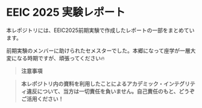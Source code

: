 # EEIC 2025 実験レポート

本レポジトリには、EEIC2025前期実験で作成したレポートの一部をまとめています。

前期実験のメンバーに助けられたセメスターでした。本郷になって座学が一層大変になる時期ですが、頑張ってください🔥

> **注意事項**

> **本レポジトリ内の資料を利用したことによるアカデミック・インテグリティ違反について、当方は一切責任を負いません。自己責任のもと、どうぞご活用ください！**